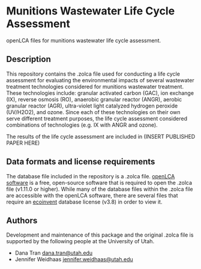 # Munitions Wastewater Life Cycle Assessment
openLCA files for munitions wastewater life cycle assessment. 

## Description
This repository contains the .zolca file used for conducting a life cycle assessment for evaluating the environmental impacts of several wastewater treatment technologies considered for munitions wastewater treatment. These technologies include: granular activated carbon (GAC), ion exchange (IX), reverse osmosis (RO), anaerobic granular reactor (ANGR), aerobic granular reactor (AGR), ultra-violet light catalyzed hydrogen peroxide (UV/H2O2), and ozone. Since each of these technologies on their own serve different treatment purposes, the life cycle assessment considered combinations of technologies (e.g. IX with ANGR and ozone). 

The results of the life cycle assessment are included in (INSERT PUBLISHED PAPER HERE)
## Data formats and license requirements
The database file included in the repository is a .zolca file. [openLCA software](https://www.openlca.org/download/) is a free, open-source software that is required to open the .zolca file (v1.11.0 or higher). While many of the database files within the .zolca file are accessible with the openLCA software, there are several files that require an [ecoinvent](https://ecoinvent.org/offerings/licences/) database license (v3.8) in order to view it. 


## Authors
Development and maintenance of this package and the original .zolca file is supported by the following people at the University of Utah. 

* Dana Tran
dana.tran@utah.edu
* Jennifer Weidhaas
jennifer.weidhaas@utah.edu
